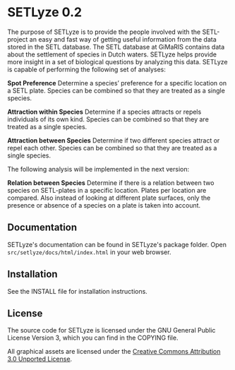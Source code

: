 # SETLyze 0.2

The purpose of SETLyze is to provide the people involved with the SETL-project
an easy and fast way of getting useful information from the data stored in the
SETL database. The SETL database at GiMaRIS contains data about the settlement
of species in Dutch waters. SETLyze helps provide more insight in a set of
biological questions by analyzing this data. SETLyze is capable of performing
the following set of analyses:

**Spot Preference**
Determine a species’ preference for a specific location on a SETL plate.
Species can be combined so that they are treated as a single species.

**Attraction within Species**
Determine if a species attracts or repels individuals of its own kind.
Species can be combined so that they are treated as a single species.

**Attraction between Species**
Determine if two different species attract or repel each other. Species
can be combined so that they are treated as a single species.

The following analysis will be implemented in the next version:

**Relation between Species**
Determine if there is a relation between two species on SETL-plates in a
specific location. Plates per location are compared. Also instead of
looking at different plate surfaces, only the presence or absence of a
species on a plate is taken into account.

## Documentation

SETLyze's documentation can be found in SETLyze's package folder. Open
`src/setlyze/docs/html/index.html` in your web browser.

## Installation

See the INSTALL file for installation instructions.

## License

The source code for SETLyze is licensed under the GNU General Public License
Version 3, which you can find in the COPYING file.

All graphical assets are licensed under the
[Creative Commons Attribution 3.0 Unported License](http://creativecommons.org/licenses/by/3.0/).
